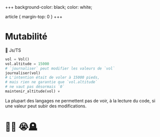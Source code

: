 +++
background-color: black;
color: white;  

article {
    margin-top: 0
}
+++
# Mutabilité

🐍 Js/TS
```python
vol = Vol()
vol.altitude = 15000
# `journaliser` peut modifier les valeurs de `vol`
journaliser(vol)
# L'intention était de voler à 15000 pieds,
# mais rien ne garantie que `vol.altitude`
# ne vaut pas désormais `0`
maintenir_altitude(vol) 💀
```

La plupart des langages ne permettent pas de voir,
à la lecture du code, si une valeur peut subir des modifications.

# 🛫💥 😭🪦
